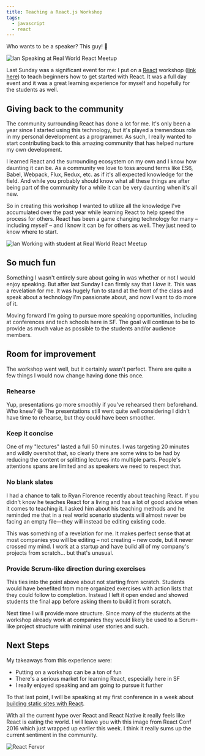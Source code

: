 ```yaml
---
title: Teaching a React.js Workshop
tags:
  - javascript
  - react
---
```


Who wants to be a speaker? This guy! :raised_hands:

![Ian Speaking at Real World React Meetup](https://dropsinn.s3.amazonaws.com/rwr-ian-1.jpg "Ian Speaking at Real World React Meetup")

Last Sunday was a significant event for me: I put on a [React][] workshop ([link here][workshop]) to teach beginners how to get started with React. It was a full day event and it was a great learning experience for myself and hopefully for the students as well.

## Giving back to the community

The community surrounding React has done a lot for me. It's only been a year since I started using this technology, but it's played a tremendous role in my personal development as a programmer. As such, I really wanted to start contributing back to this amazing community that has helped nurture my own development.

I learned React and the surrounding ecosystem on my own and I know how daunting it can be. As a community we love to toss around terms like ES6, Babel, Webpack, Flux, Redux, etc. as if it's all expected knowledge for the field. And while you probably should know what all these things are after being part of the community for a while it can be very daunting when it's all new.

So in creating this workshop I wanted to utilize all the knowledge I've accumulated over the past year while learning React to help speed the process for others. React has been a game changing technology for many – including myself – and I know it can be for others as well. They just need to know where to start.

![Ian Working with student at Real World React Meetup](https://dropsinn.s3.amazonaws.com/rwr-ian-working-with-student.jpg)

## So much fun

Something I wasn't entirely sure about going in was whether or not I would enjoy speaking. But after last Sunday I can firmly say that I _love_ it. This was a revelation for me. It was hugely fun to stand at the front of the class and speak about a technology I'm passionate about, and now I want to do more of it.

Moving forward I'm going to pursue more speaking opportunities, including at conferences and tech schools here in SF. The goal will continue to be to provide as much value as possible to the students and/or audience members.

## Room for improvement

The workshop went well, but it certainly wasn't perfect. There are quite a few things I would now change having done this once.

### Rehearse

Yup, presentations go more smoothly if you've rehearsed them beforehand. Who knew? :sweat_smile: The presentations still went quite well considering I didn't have time to rehearse, but they could have been smoother.

### Keep it concise

One of my "lectures" lasted a full 50 minutes. I was targeting 20 minutes and wildly overshot that, so clearly there are some wins to be had by reducing the content or splitting lectures into multiple parts. People's attentions spans are limited and as speakers we need to respect that.

### No blank slates

I had a chance to talk to Ryan Florence recently about teaching React. If you didn't know he teaches React for a living and has a lot of good advice when it comes to teaching it. I asked him about his teaching methods and he reminded me that in a real world scenario students will almost never be facing an empty file—they will instead be editing existing code.

This was something of a revelation for me. It makes perfect sense that at most companies you will be editing – not creating – new code, but it never crossed my mind. I work at a startup and have build all of my company's projects from scratch... but that's unusual.

### Provide Scrum-like direction during exercises

This ties into the point above about not starting from scratch. Students would have benefited from more organized exercises with action lists that they could follow to completion. Instead I left it open ended and showed students the final app before asking them to build it from scratch.

Next time I will provide more structure. Since many of the students at the workshop already work at companies they would likely be used to a Scrum-like project structure with minimal user stories and such.

## Next Steps

My takeaways from this experience were:

* Putting on a workshop can be a ton of fun
* There's a serious market for learning React, especially here in SF
* I really enjoyed speaking and am going to pursue it further

To that last point, I will be speaking at my first conference in a week about [building static sites with React][talk].

With all the current hype over React and React Native it really feels like React is eating the world. I will leave you with this image from React Conf 2016 which just wrapped up earlier this week. I think it really sums up the current sentiment in the community.

![React Fervor](https://dropsinn.s3.amazonaws.com/react-fervor.jpg "React Fervor")

[talk]: http://fitc.ca/presentation/building-static-sites-with-react/
[React]: https://facebook.github.io/react/
[workshop]: http://www.meetup.com/Real-World-React/events/228169300/
